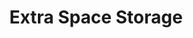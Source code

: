 ---
title: "Extra Space Storage"
url: /somerville/extra-space-storage-mcgrath-highway/
shop: storage rental
---